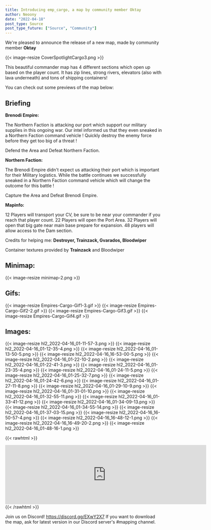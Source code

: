 ```yaml
---
title: Introducing emp_cargo, a map by community member Oktay
author: Neoony
date: "2022-04-18"
post_type: Source
post_type_future: ["Source", "Community"]
---
```



We're pleased to announce the release of a new map, made by community member **Oktay**

{{< image-resize CoverSpotlightCargo3.png >}}

This beautiful commander map has 4 different sections which open up based on the player count.
It has zip lines, strong rivers, elevators (also with lava underneath) and tons of shipping containers!

You can check out some previews of the map below:


## Briefing
**Brenodi Empire:**

The Northern Faction is attacking our port which support our military supplies in this ongoing war.
Our intel informed us that they even sneaked in a Northern Faction command vehicle !
Quickly destroy the enemy force before they get too big of a threat !

Defend the Area and Defeat Northern Faction.


**Northern Faction:**

The Brenodi Empire didn't expect us attacking their port which is important for their Military logistics.
While the battle continues we successfully sneaked in a Northern Faction command vehicle which will change the outcome for this battle !

Capture the Area and Defeat Brenodi Empire.


**Mapinfo:**

12 Players will transport your CV, be sure to be near your commander if you reach that player count.
22 Players will open the Port Area.
32 Players will open that big gate near main base prepare for expansion.
48 players will allow access to the Dam section.

Credits for helping me: **Destroyer, Trainzack, Gvarados, Bloodwiper**

Container textures provided by **Trainzack**
and Bloodwiper

## Minimap:
{{< image-resize minimap-2.png >}}

## Gifs:
{{< image-resize Empires-Cargo-Gif1-3.gif >}}
{{< image-resize Empires-Cargo-Gif2-2.gif >}}
{{< image-resize Empires-Cargo-Gif3.gif >}}
{{< image-resize Empires-Cargo-Gif4.gif >}}

## Images:
{{< image-resize hl2_2022-04-16_01-11-57-3.png >}}
{{< image-resize hl2_2022-04-16_01-12-35-4.png >}}
{{< image-resize hl2_2022-04-16_01-13-50-5.png >}}
{{< image-resize hl2_2022-04-16_16-53-00-5.png >}}
{{< image-resize hl2_2022-04-16_01-22-10-2.png >}}
{{< image-resize hl2_2022-04-16_01-22-41-3.png >}}
{{< image-resize hl2_2022-04-16_01-23-35-4.png >}}
{{< image-resize hl2_2022-04-16_01-24-11-5.png >}}
{{< image-resize hl2_2022-04-16_01-25-32-7.png >}}
{{< image-resize hl2_2022-04-16_01-24-42-6.png >}}
{{< image-resize hl2_2022-04-16_01-27-11-8.png >}}
{{< image-resize hl2_2022-04-16_01-29-10-9.png >}}
{{< image-resize hl2_2022-04-16_01-31-01-10.png >}}
{{< image-resize hl2_2022-04-16_01-32-55-11.png >}}
{{< image-resize hl2_2022-04-16_01-33-41-12.png >}}
{{< image-resize hl2_2022-04-16_01-34-09-13.png >}}
{{< image-resize hl2_2022-04-16_01-34-55-14.png >}}
{{< image-resize hl2_2022-04-16_01-37-03-15.png >}}
{{< image-resize hl2_2022-04-16_16-50-57-4.png >}}
{{< image-resize hl2_2022-04-16_16-48-12-1.png >}}
{{< image-resize hl2_2022-04-16_16-49-20-2.png >}}
{{< image-resize hl2_2022-04-16_01-48-16-1.png >}}

{{< rawhtml >}}
<iframe src="https://store.steampowered.com/widget/17740/" frameborder="0" width="646" height="190"></iframe>
{{< /rawhtml >}}

Join us on Discord! https://discord.gg/EXwY2X7
If you want to download the map, ask for latest version in our Discord server's #mapping channel.


